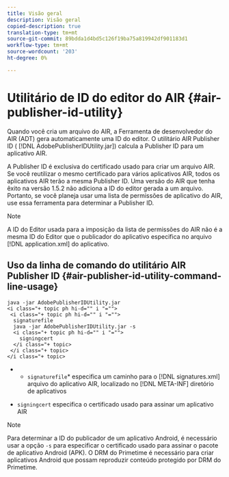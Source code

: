 ```yaml
---
title: Visão geral
description: Visão geral
copied-description: true
translation-type: tm+mt
source-git-commit: 89bdda1d4bd5c126f19ba75a819942df901183d1
workflow-type: tm+mt
source-wordcount: '203'
ht-degree: 0%

---
```



# Utilitário de ID do editor do AIR {#air-publisher-id-utility}

Quando você cria um arquivo do AIR, a Ferramenta de desenvolvedor do AIR (ADT) gera automaticamente uma ID do editor. O utilitário AIR Publisher ID ( [!DNL AdobePublisherIDUtility.jar]) calcula a Publisher ID para um aplicativo AIR.

A Publisher ID é exclusiva do certificado usado para criar um arquivo AIR. Se você reutilizar o mesmo certificado para vários aplicativos AIR, todos os aplicativos AIR terão a mesma Publisher ID. Uma versão do AIR que tenha êxito na versão 1.5.2 não adiciona a ID do editor gerada a um arquivo. Portanto, se você planeja usar uma lista de permissões de aplicativo do AIR, use essa ferramenta para determinar a Publisher ID.

>[!NOTE]
>
>A ID do Editor usada para a imposição da lista de permissões do AIR não é a mesma ID do Editor que o publicador do aplicativo especifica no arquivo [!DNL application.xml] do aplicativo.

## Uso da linha de comando do utilitário AIR Publisher ID {#air-publisher-id-utility-command-line-usage}

```
java -jar AdobePublisherIDUtility.jar 
<i class="+ topic ph hi-d="" i "="">
 <i class="+ topic ph hi-d="" i "="">
  signaturefile 
  java -jar AdobePublisherIDUtility.jar -s 
  <i class="+ topic ph hi-d="" i "="">
    signingcert
  </i class="+ topic>
 </i class="+ topic>
</i class="+ topic>
```

* 
   * `signaturefile`* especifica um caminho para o  [!DNL signatures.xml] arquivo do aplicativo AIR, localizado no  [!DNL META-INF] diretório de aplicativos

* `signingcert` especifica o certificado usado para assinar um aplicativo AIR

>[!NOTE]
>
>Para determinar a ID do publicador de um aplicativo Android, é necessário usar a opção `-s` para especificar o certificado usado para assinar o pacote de aplicativo Android (APK). O DRM do Primetime é necessário para criar aplicativos Android que possam reproduzir conteúdo protegido por DRM do Primetime.